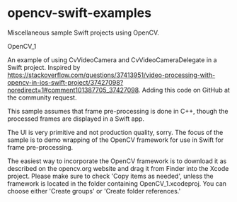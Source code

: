 # opencv-swift-examples
Miscellaneous sample Swift projects using OpenCV. 

OpenCV_1

An example of using CvVideoCamera and CvVideoCameraDelegate in a Swift project.  Inspired by https://stackoverflow.com/questions/37413951/video-processing-with-opencv-in-ios-swift-project/37427098?noredirect=1#comment101387705_37427098.  Adding this code on GitHub at the community request.

This sample assumes that frame pre-processing is done in C++, though the processed frames are displayed in a Swift app.

The UI is very primitive and not production quality, sorry.  The focus of the sample is to demo wrapping of the OpenCV framework for use in Swift for frame pre-processing.

The easiest way to incorporate the OpenCV framework is to download it as described on the opencv.org website and drag it from Finder into the Xcode project.  Please make sure to check 'Copy items as needed', unless the framework is located in the folder containing OpenCV_1.xcodeproj.  You can choose either 'Create groups' or 'Create folder references.'
